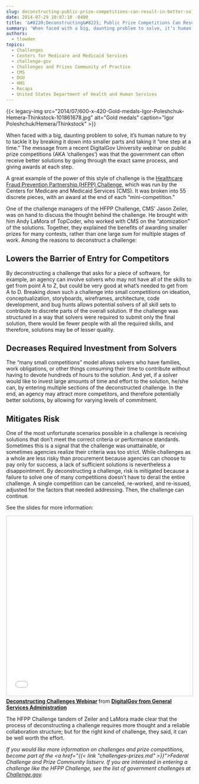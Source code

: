 ```yaml
---
slug: deconstructing-public-prize-competitions-can-result-in-better-solutions
date: 2014-07-29 10:07:10 -0400
title: '&#8220;Deconstructing&#8221; Public Prize Competitions Can Result in Better Solutions'
summary: 'When faced with a big, daunting problem to solve, it’s human nature to try to tackle it by breaking it down into smaller parts and taking it &ldquo;one step at a time.&rdquo; The message from a recent DigitalGov University webinar on public prize competitions (AKA &lsquo;challenges’) was that the government can often receive better solutions'
authors:
  - tlowden
topics:
  - Challenges
  - Centers for Medicare and Medicaid Services
  - challenge-gov
  - Challenges and Prizes Community of Practice
  - CMS
  - DGU
  - HHS
  - Recaps
  - United States Department of Health and Human Services
---
```


{{< legacy-img src="2014/07/600-x-420-Gold-medals-Igor-Poleshchuk-Hemera-Thinkstock-101861678.jpg" alt="Gold medals" caption="Igor Poleshchuk/Hemera/Thinkstock" >}}

When faced with a big, daunting problem to solve, it’s human nature to try to tackle it by breaking it down into smaller parts and taking it “one step at a time.” The message from a recent DigitalGov University webinar on public prize competitions (AKA ‘challenges’) was that the government can often receive better solutions by going through the exact same process, and giving awards at each step.

A great example of the power of this style of challenge is the <a href="http://www.topcoder.com/cms/hfpp/" target="_blank">Healthcare Fraud Prevention Partnership (HFPP) Challenge</a>, which was run by the Centers for Medicare and Medicaid Services (CMS). It was broken into 55 discrete pieces, with an award at the end of each “mini-competition.”

One of the challenge managers of the HFPP Challenge, CMS’ Jason Zeiler, was on hand to discuss the thought behind the challenge. He brought with him Andy LaMora of TopCoder, who worked with CMS on the “atomization” of the solutions. Together, they explained the benefits of awarding smaller prizes for many contests, rather than one large sum for multiple stages of work. Among the reasons to deconstruct a challenge:

## Lowers the Barrier of Entry for Competitors

By deconstructing a challenge that asks for a piece of software, for example, an agency can involve solvers who may not have all of the skills to get from point A to Z, but could be very good at what’s needed to get from A to D. Breaking down such a challenge into small competitions on ideation, conceptualization, storyboards, wireframes, architecture, code development, and bug hunts allows potential solvers of all skill sets to contribute to discrete parts of the overall solution. If the challenge was structured in a way that solvers were required to submit only the final solution, there would be fewer people with all the required skills, and therefore, solutions may be of lesser quality.

## Decreases Required Investment from Solvers

The “many small competitions” model allows solvers who have families, work obligations, or other things consuming their time to contribute without having to devote hundreds of hours to the solution. And yet, if a solver would like to invest large amounts of time and effort to the solution, he/she can, by entering multiple sections of the deconstructed challenge. In the end, an agency may attract more competitors, and therefore potentially better solutions, by allowing for varying levels of commitment.

## Mitigates Risk

One of the most unfortunate scenarios possible in a challenge is receiving solutions that don’t meet the correct criteria or performance standards. Sometimes this is a signal that the challenge was unattainable, or sometimes agencies realize their criteria was too strict. While challenges as a whole are less risky than procurement because agencies can choose to pay only for success, a lack of sufficient solutions is nevertheless a disappointment. By deconstructing a challenge, risk is mitigated because a failure to solve one of many competitions doesn’t have to derail the entire challenge. A single competition can be canceled, re-worked, and re-issued, adjusted for the factors that needed addressing. Then, the challenge can continue.

See the slides for more information:

<iframe src="//www.slideshare.net/slideshow/embed_code/key/pUf4662SbptNWw" width="595" height="485" frameborder="0" marginwidth="0" marginheight="0" scrolling="no" style="border:1px solid #CCC; border-width:1px; margin-bottom:5px; max-width: 100%;" allowfullscreen> </iframe> <div style="margin-bottom:5px"> <strong> <a href="//www.slideshare.net/DigitalGov/deconstructing-challenges-webinar" title="Deconstructing Challenges Webinar" alt="Slides: Deconstructing Challenges Webinar" target="_blank">Deconstructing Challenges Webinar</a> </strong> from <strong><a href="https://www.slideshare.net/DigitalGov" target="_blank">DigitalGov from General Services Administration</a></strong> </div>

The HFPP Challenge tandem of Zeiler and LaMora made clear that the process of deconstructing a challenge requires more thought and a reliable collaboration structure; but for the right kind of challenge, they said, it can be well worth the effort.

_If you would like more information on challenges and prize competitions, become part of the <a href="{{< link "challenges-prizes.md" >}}">Federal Challenge and Prize Community listserv</a>. If you are interested in entering a challenge like the HFPP Challenge, see the list of government challenges at [Challenge.gov](https://www.challenge.gov)._
